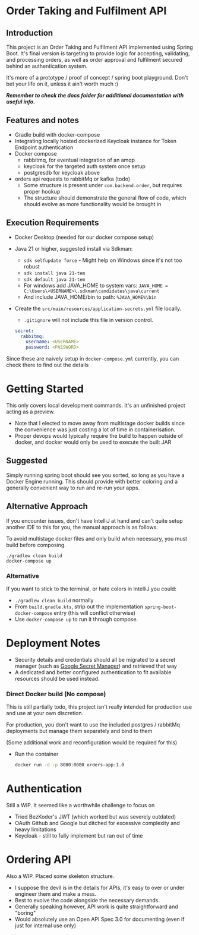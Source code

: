 # Order Taking and Fulfilment API

## Introduction

This project is an Order Taking and Fulfilment API implemented using Spring Boot. It's final version is targeting to provide logic for accepting, validating, and processing orders, as well as order approval and fulfilment secured behind an authentication system.

It's more of a prototype / proof of concept / spring boot playground.  Don't bet your life on it, unless it ain't worth much :)

**_Remember to check the docs folder for additional documentation with useful info._**

## Features and notes

- Gradle build with docker-compose
- Integrating locally hosted dockerized Keycloak instance for Token Endpoint authentication
- Docker compose
  - rabbitmq, for eventual integration of an amqp
  - keycloak for the targeted auth system once setup
  - postgresdb for keycloak above
- orders api requests to rabbitMq or kafka (todo)
  - Some structure is present under `com.backend.order`, but requires proper hookup
  - The structure should demonstrate the general flow of code, which should evolve as more functionality would be brought in

## Execution Requirements

- Docker Desktop (needed for our docker compose setup)
- Java 21 or higher, suggested install via Sdkman:
  - `sdk selfupdate force` - Might help on Windows since it's not too robust
  - `sdk install java 21-tem`
  - `sdk default java 21-tem`
  - For windows add JAVA_HOME to system vars: `JAVA_HOME = C:\Users\<USERNAME>\.sdkman\candidates\java\current`
  - And include JAVA_HOME/bin to path: `%JAVA_HOME%\bin`
- Create the `src/main/resources/application-secrets.yml` file locally.
  - `.gitignore` will not include this file in version control.

  ```yml
  secret:
    rabbitmq:
      username: <USERNAME>
      password: <PASSWORD>
  ```
  
Since these are naively setup in `docker-compose.yml` currently, you can check there to find out the details

# Getting Started

This only covers local development commands.  It's an unfinished project acting as a preview.

- Note that I elected to move away from multistage docker builds since the convenience was just costing a lot of time in containerisation.
- Proper devops would typically require the build to happen outside of docker, and docker would only be used to execute the built JAR

## Suggested

Simply running spring boot should see you sorted, so long as you have a Docker Engine running.  This should provide with better coloring and a generally convenient way to run and re-run your apps.


## Alternative Approach

If you encounter issues, don't have IntelliJ at hand and can't quite setup another IDE to this for you, the manual approach is as follows.

To avoid multistage docker files and only build when necessary, you must build before composing.

  ```shell
  ./gradlew clean build
  docker-compose up
  ``` 

### Alternative

If you want to stick to the terminal, or hate colors in IntelliJ you could:

- `./gradlew clean build` normally
- From `build.gradle.kts`, strip out the implementation `spring-boot-docker-compose` entry (this will conflict otherwise)
- Use `docker-compose up` to run it through compose.

# Deployment Notes

- Security details and credentials should all be migrated to a secret manager (such as [Google Secret Manager](https://cloud.google.com/secret-manager/docs/configuring-secret-manager)) and retrieved that way
- A dedicated and better configured authentication to fit available resources should be used instead.

### Direct Docker build (No compose)

This is still partially todo, this project isn't really intended for production use and use at your own discretion.

For production, you don't want to use the included postgres / rabbitMq deployments but manage them separately and bind to them

(Some additional work and reconfiguration would be required for this)

- Run the container
    ```sh
    docker run -d -p 8080:8080 orders-app:1.0
    ```
  
# Authentication

Still a WIP.  It seemed like a worthwhile challenge to focus on

- Tried BezKoder's JWT (which worked but was severely outdated)
- OAuth Github and Google but ditched for excessive complexity and heavy limitations
- Keycloak - still to fully implement but ran out of time

# Ordering API

Also a WIP.  Placed some skeleton structure.

- I suppose the devil is in the details for APIs, it's easy to over or under engineer them and make a mess.
- Best to evolve the code alongside the necessary demands.
- Generally speaking however, API work is quite straightforward and "boring"
- Would absolutely use an Open API Spec 3.0 for documenting (even if just for internal use only)